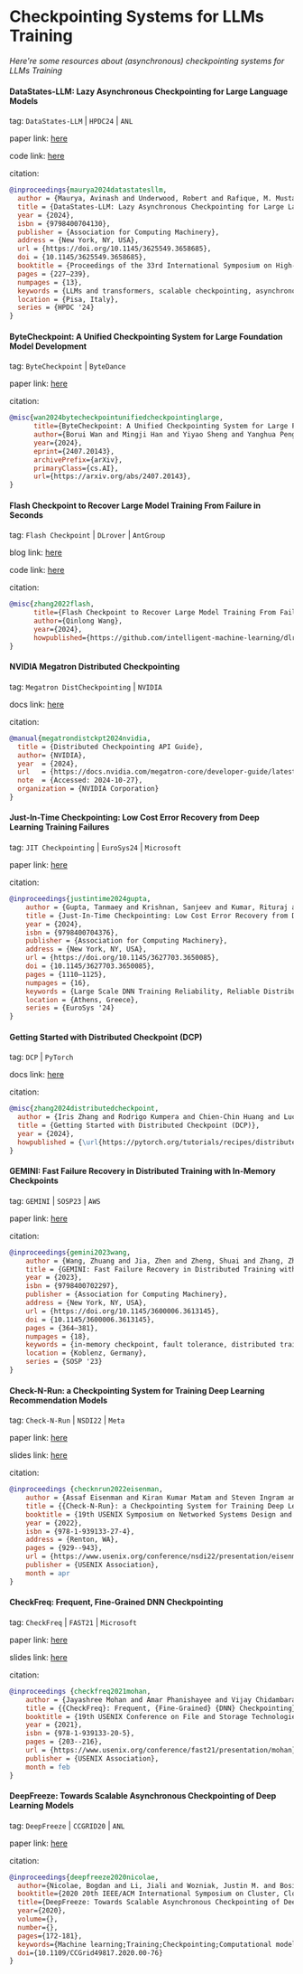 # Checkpointing Systems for LLMs Training
*Here're some resources about (asynchronous) checkpointing systems for LLMs Training*



#### DataStates-LLM: Lazy Asynchronous Checkpointing for Large Language Models

tag: `DataStates-LLM` | `HPDC24` | `ANL`

paper link: [here](https://dl.acm.org/doi/pdf/10.1145/3625549.3658685)

code link: [here](https://github.com/DataStates/datastates-llm)

citation:

```bibtex
@inproceedings{maurya2024datastatesllm,
  author = {Maurya, Avinash and Underwood, Robert and Rafique, M. Mustafa and Cappello, Franck and Nicolae, Bogdan},
  title = {DataStates-LLM: Lazy Asynchronous Checkpointing for Large Language Models},
  year = {2024},
  isbn = {9798400704130},
  publisher = {Association for Computing Machinery},
  address = {New York, NY, USA},
  url = {https://doi.org/10.1145/3625549.3658685},
  doi = {10.1145/3625549.3658685},
  booktitle = {Proceedings of the 33rd International Symposium on High-Performance Parallel and Distributed Computing},
  pages = {227–239},
  numpages = {13},
  keywords = {LLMs and transformers, scalable checkpointing, asynchronous multilevel checkpointing},
  location = {Pisa, Italy},
  series = {HPDC '24}
}
```


#### ByteCheckpoint: A Unified Checkpointing System for Large Foundation Model Development

tag: `ByteCheckpoint` | `ByteDance`

paper link: [here](https://arxiv.org/pdf/2407.20143)

citation:

```bibtex
@misc{wan2024bytecheckpointunifiedcheckpointinglarge,
      title={ByteCheckpoint: A Unified Checkpointing System for Large Foundation Model Development}, 
      author={Borui Wan and Mingji Han and Yiyao Sheng and Yanghua Peng and Haibin Lin and Mofan Zhang and Zhichao Lai and Menghan Yu and Junda Zhang and Zuquan Song and Xin Liu and Chuan Wu},
      year={2024},
      eprint={2407.20143},
      archivePrefix={arXiv},
      primaryClass={cs.AI},
      url={https://arxiv.org/abs/2407.20143}, 
}
```


#### Flash Checkpoint to Recover Large Model Training From Failure in Seconds

tag: `Flash Checkpoint` | `DLrover` | `AntGroup`

blog link: [here](https://github.com/intelligent-machine-learning/dlrover/blob/master/docs/blogs/flash_checkpoint.md)

code link: [here](https://github.com/intelligent-machine-learning/dlrover)

citation:

```bibtex
@misc{zhang2022flash,
      title={Flash Checkpoint to Recover Large Model Training From Failure in Seconds}, 
      author={Qinlong Wang},
      year={2024},
      howpublished={https://github.com/intelligent-machine-learning/dlrover/blob/master/docs/blogs/flash_checkpoint.md},
}
```


#### NVIDIA Megatron Distributed Checkpointing

tag: `Megatron DistCheckpointing` | `NVIDIA`

docs link: [here](https://docs.nvidia.com/megatron-core/developer-guide/latest/api-guide/dist_checkpointing.html)

citation:

```bibtex
@manual{megatrondistckpt2024nvidia,
  title = {Distributed Checkpointing API Guide},
  author= {NVIDIA},
  year  = {2024},
  url   = {https://docs.nvidia.com/megatron-core/developer-guide/latest/api-guide/dist_checkpointing.html},
  note  = {Accessed: 2024-10-27},
  organization = {NVIDIA Corporation}
}

```


#### Just-In-Time Checkpointing: Low Cost Error Recovery from Deep Learning Training Failures

tag: `JIT Checkpointing` | `EuroSys24` | `Microsoft`

paper link: [here](https://dl.acm.org/doi/pdf/10.1145/3627703.3650085)

citation:

```bibtex
@inproceedings{justintime2024gupta,
    author = {Gupta, Tanmaey and Krishnan, Sanjeev and Kumar, Rituraj and Vijeev, Abhishek and Gulavani, Bhargav and Kwatra, Nipun and Ramjee, Ramachandran and Sivathanu, Muthian},
    title = {Just-In-Time Checkpointing: Low Cost Error Recovery from Deep Learning Training Failures},
    year = {2024},
    isbn = {9798400704376},
    publisher = {Association for Computing Machinery},
    address = {New York, NY, USA},
    url = {https://doi.org/10.1145/3627703.3650085},
    doi = {10.1145/3627703.3650085},
    pages = {1110–1125},
    numpages = {16},
    keywords = {Large Scale DNN Training Reliability, Reliable Distributed Systems, Systems for Machine Learning},
    location = {Athens, Greece},
    series = {EuroSys '24}
}
```


#### Getting Started with Distributed Checkpoint (DCP)

tag: `DCP` | `PyTorch`

docs link: [here](https://pytorch.org/tutorials/recipes/distributed_checkpoint_recipe.html)

citation:

```bibtex
@misc{zhang2024distributedcheckpoint,
  author = {Iris Zhang and Rodrigo Kumpera and Chien-Chin Huang and Lucas Pasqualin},
  title = {Getting Started with Distributed Checkpoint (DCP)},
  year = {2024},
  howpublished = {\url{https://pytorch.org/tutorials/recipes/distributed_checkpoint_recipe.html}},
}
```


#### GEMINI: Fast Failure Recovery in Distributed Training with In-Memory Checkpoints

tag: `GEMINI` | `SOSP23` | `AWS`

paper link: [here](https://dl.acm.org/doi/pdf/10.1145/3600006.3613145)

citation:

```bibtex
@inproceedings{gemini2023wang,
    author = {Wang, Zhuang and Jia, Zhen and Zheng, Shuai and Zhang, Zhen and Fu, Xinwei and Ng, T. S. Eugene and Wang, Yida},
    title = {GEMINI: Fast Failure Recovery in Distributed Training with In-Memory Checkpoints},
    year = {2023},
    isbn = {9798400702297},
    publisher = {Association for Computing Machinery},
    address = {New York, NY, USA},
    url = {https://doi.org/10.1145/3600006.3613145},
    doi = {10.1145/3600006.3613145},
    pages = {364–381},
    numpages = {18},
    keywords = {in-memory checkpoint, fault tolerance, distributed training},
    location = {Koblenz, Germany},
    series = {SOSP '23}
}
```


#### Check-N-Run: a Checkpointing System for Training Deep Learning Recommendation Models

tag: `Check-N-Run` | `NSDI22` | `Meta`

paper link: [here](https://www.usenix.org/system/files/nsdi22-paper-eisenman.pdf)

slides link: [here](https://www.usenix.org/system/files/nsdi22_slides_eisenman.pdf)

citation:

```bibtex
@inproceedings {checknrun2022eisenman,
    author = {Assaf Eisenman and Kiran Kumar Matam and Steven Ingram and Dheevatsa Mudigere and Raghuraman Krishnamoorthi and Krishnakumar Nair and Misha Smelyanskiy and Murali Annavaram},
    title = {{Check-N-Run}: a Checkpointing System for Training Deep Learning Recommendation Models},
    booktitle = {19th USENIX Symposium on Networked Systems Design and Implementation (NSDI 22)},
    year = {2022},
    isbn = {978-1-939133-27-4},
    address = {Renton, WA},
    pages = {929--943},
    url = {https://www.usenix.org/conference/nsdi22/presentation/eisenman},
    publisher = {USENIX Association},
    month = apr
}
```


#### CheckFreq: Frequent, Fine-Grained DNN Checkpointing

tag: `CheckFreq` | `FAST21` | `Microsoft`

paper link: [here](https://www.usenix.org/system/files/fast21-mohan.pdf)

slides link: [here](https://www.usenix.org/sites/default/files/conference/protected-files/fast21_slides_mohan.pdf)

citation:

```bibtex
@inproceedings {checkfreq2021mohan,
    author = {Jayashree Mohan and Amar Phanishayee and Vijay Chidambaram},
    title = {{CheckFreq}: Frequent, {Fine-Grained} {DNN} Checkpointing},
    booktitle = {19th USENIX Conference on File and Storage Technologies (FAST 21)},
    year = {2021},
    isbn = {978-1-939133-20-5},
    pages = {203--216},
    url = {https://www.usenix.org/conference/fast21/presentation/mohan},
    publisher = {USENIX Association},
    month = feb
}
```


#### DeepFreeze: Towards Scalable Asynchronous Checkpointing of Deep Learning Models

tag: `DeepFreeze` | `CCGRID20` | `ANL`

paper link: [here](https://web.cels.anl.gov/~woz/papers/DeepFreeze_2020.pdf)

citation:

```bibtex
@inproceedings{deepfreeze2020nicolae,
  author={Nicolae, Bogdan and Li, Jiali and Wozniak, Justin M. and Bosilca, George and Dorier, Matthieu and Cappello, Franck},
  booktitle={2020 20th IEEE/ACM International Symposium on Cluster, Cloud and Internet Computing (CCGRID)}, 
  title={DeepFreeze: Towards Scalable Asynchronous Checkpointing of Deep Learning Models}, 
  year={2020},
  volume={},
  number={},
  pages={172-181},
  keywords={Machine learning;Training;Checkpointing;Computational modeling;Data models;Scalability;Neural networks;checkpointing;deep learning;fine-grain asynchronous I/O;multi-level data persistence},
  doi={10.1109/CCGrid49817.2020.00-76}
}
```